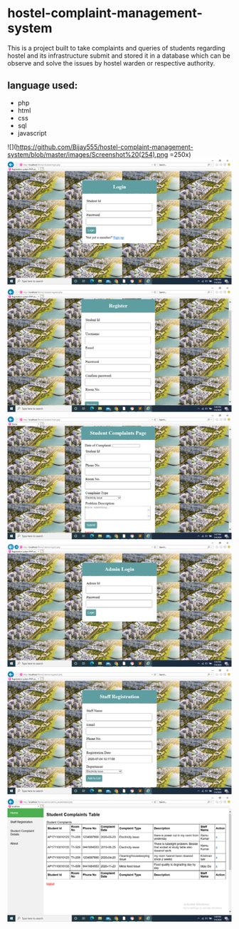 # hostel-complaint-management-system
This is a project built to take complaints and queries of students regarding hostel and its infrastructure submit and stored it in a database which can be observe and solve the issues by hostel warden or respective authority.

## language used:
+ php
+ html
+ css
+ sql
+ javascript

![](https://github.com/Bijay555/hostel-complaint-management-system/blob/master/images/Screenshot%20(254).png =250x)
![alt text](https://github.com/Bijay555/hostel-complaint-management-system/blob/master/images/Screenshot%20(255).png)
![alt text](https://github.com/Bijay555/hostel-complaint-management-system/blob/master/images/Screenshot%20(256).png)
![alt text](https://github.com/Bijay555/hostel-complaint-management-system/blob/master/images/Screenshot%20(257).png)
![alt text](https://github.com/Bijay555/hostel-complaint-management-system/blob/master/images/Screenshot%20(260).png)
![alt text](https://github.com/Bijay555/hostel-complaint-management-system/blob/master/images/Screenshot%20(258).png)
![alt text](https://github.com/Bijay555/hostel-complaint-management-system/blob/master/images/Screenshot%20(259).png)

